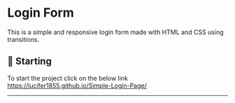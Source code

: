 # Login Form

This is a simple and responsive login form made with HTML and CSS using transitions.<br />

## 🚀 Starting

To start the project click on the below link 
<br/>
https://lucifer1855.github.io/Simple-Login-Page/

---
